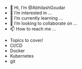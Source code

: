 - 👋 Hi, I’m @AbhilashGoudar
- 👀 I’m interested in ...
- 🌱 I’m currently learning ...
- 💞️ I’m looking to collaborate on ...
- 📫 How to reach me ...

<!---
AbhilashGoudar/AbhilashGoudar is a ✨ special ✨ repository because its `README.md` (this file) appears on your GitHub profile.
You can click the Preview link to take a look at your changes.
--->

- Topics to cover/
- CI/CD
- Docker
- Kubernetes
- git
